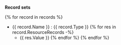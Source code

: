 **Record sets**

{% for record in records %}
- {{ record.Name }} : {{ record.Type }}
    {% for res in record.ResourceRecords -%}
    - {{ res.Value }}
    {% endfor %}
{% endfor %}
